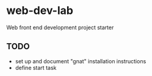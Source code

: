 # web-dev-lab

Web front end development project starter

## TODO

* set up and document "gnat" installation instructions
* define start task
